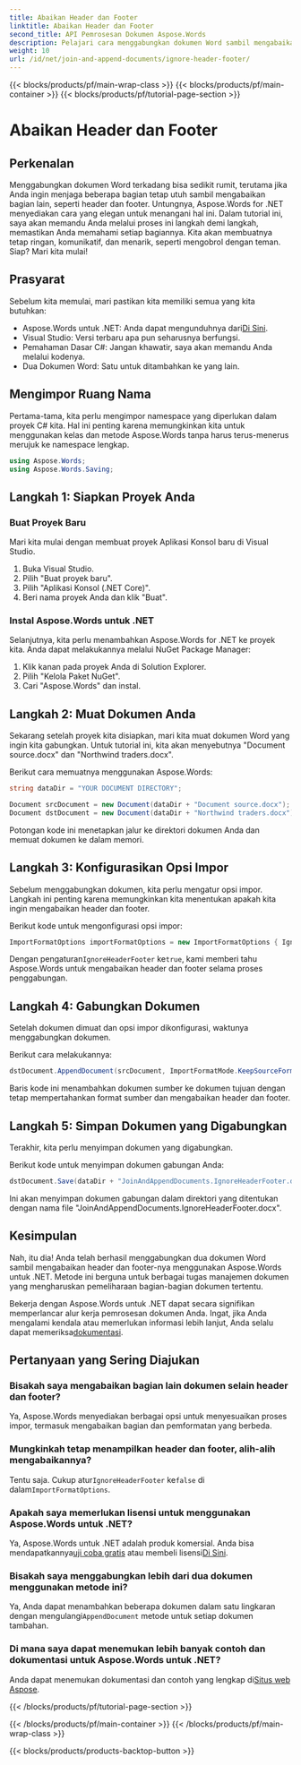 ```yaml
---
title: Abaikan Header dan Footer
linktitle: Abaikan Header dan Footer
second_title: API Pemrosesan Dokumen Aspose.Words
description: Pelajari cara menggabungkan dokumen Word sambil mengabaikan header dan footer menggunakan Aspose.Words untuk .NET dengan panduan langkah demi langkah ini.
weight: 10
url: /id/net/join-and-append-documents/ignore-header-footer/
---
```


{{< blocks/products/pf/main-wrap-class >}}
{{< blocks/products/pf/main-container >}}
{{< blocks/products/pf/tutorial-page-section >}}

# Abaikan Header dan Footer

## Perkenalan

Menggabungkan dokumen Word terkadang bisa sedikit rumit, terutama jika Anda ingin menjaga beberapa bagian tetap utuh sambil mengabaikan bagian lain, seperti header dan footer. Untungnya, Aspose.Words for .NET menyediakan cara yang elegan untuk menangani hal ini. Dalam tutorial ini, saya akan memandu Anda melalui proses ini langkah demi langkah, memastikan Anda memahami setiap bagiannya. Kita akan membuatnya tetap ringan, komunikatif, dan menarik, seperti mengobrol dengan teman. Siap? Mari kita mulai!

## Prasyarat

Sebelum kita memulai, mari pastikan kita memiliki semua yang kita butuhkan:

-  Aspose.Words untuk .NET: Anda dapat mengunduhnya dari[Di Sini](https://releases.aspose.com/words/net/).
- Visual Studio: Versi terbaru apa pun seharusnya berfungsi.
- Pemahaman Dasar C#: Jangan khawatir, saya akan memandu Anda melalui kodenya.
- Dua Dokumen Word: Satu untuk ditambahkan ke yang lain.

## Mengimpor Ruang Nama

Pertama-tama, kita perlu mengimpor namespace yang diperlukan dalam proyek C# kita. Hal ini penting karena memungkinkan kita untuk menggunakan kelas dan metode Aspose.Words tanpa harus terus-menerus merujuk ke namespace lengkap.

```csharp
using Aspose.Words;
using Aspose.Words.Saving;
```

## Langkah 1: Siapkan Proyek Anda

### Buat Proyek Baru

Mari kita mulai dengan membuat proyek Aplikasi Konsol baru di Visual Studio.

1. Buka Visual Studio.
2. Pilih "Buat proyek baru".
3. Pilih "Aplikasi Konsol (.NET Core)".
4. Beri nama proyek Anda dan klik "Buat".

### Instal Aspose.Words untuk .NET

Selanjutnya, kita perlu menambahkan Aspose.Words for .NET ke proyek kita. Anda dapat melakukannya melalui NuGet Package Manager:

1. Klik kanan pada proyek Anda di Solution Explorer.
2. Pilih "Kelola Paket NuGet".
3. Cari "Aspose.Words" dan instal.

## Langkah 2: Muat Dokumen Anda

Sekarang setelah proyek kita disiapkan, mari kita muat dokumen Word yang ingin kita gabungkan. Untuk tutorial ini, kita akan menyebutnya "Document source.docx" dan "Northwind traders.docx".

Berikut cara memuatnya menggunakan Aspose.Words:

```csharp
string dataDir = "YOUR DOCUMENT DIRECTORY";

Document srcDocument = new Document(dataDir + "Document source.docx");
Document dstDocument = new Document(dataDir + "Northwind traders.docx");
```

Potongan kode ini menetapkan jalur ke direktori dokumen Anda dan memuat dokumen ke dalam memori.

## Langkah 3: Konfigurasikan Opsi Impor

Sebelum menggabungkan dokumen, kita perlu mengatur opsi impor. Langkah ini penting karena memungkinkan kita menentukan apakah kita ingin mengabaikan header dan footer.

Berikut kode untuk mengonfigurasi opsi impor:

```csharp
ImportFormatOptions importFormatOptions = new ImportFormatOptions { IgnoreHeaderFooter = true };
```

 Dengan pengaturan`IgnoreHeaderFooter` ke`true`, kami memberi tahu Aspose.Words untuk mengabaikan header dan footer selama proses penggabungan.

## Langkah 4: Gabungkan Dokumen

Setelah dokumen dimuat dan opsi impor dikonfigurasi, waktunya menggabungkan dokumen.

Berikut cara melakukannya:

```csharp
dstDocument.AppendDocument(srcDocument, ImportFormatMode.KeepSourceFormatting, importFormatOptions);
```

Baris kode ini menambahkan dokumen sumber ke dokumen tujuan dengan tetap mempertahankan format sumber dan mengabaikan header dan footer.

## Langkah 5: Simpan Dokumen yang Digabungkan

Terakhir, kita perlu menyimpan dokumen yang digabungkan. 

Berikut kode untuk menyimpan dokumen gabungan Anda:

```csharp
dstDocument.Save(dataDir + "JoinAndAppendDocuments.IgnoreHeaderFooter.docx");
```

Ini akan menyimpan dokumen gabungan dalam direktori yang ditentukan dengan nama file "JoinAndAppendDocuments.IgnoreHeaderFooter.docx".

## Kesimpulan

Nah, itu dia! Anda telah berhasil menggabungkan dua dokumen Word sambil mengabaikan header dan footer-nya menggunakan Aspose.Words untuk .NET. Metode ini berguna untuk berbagai tugas manajemen dokumen yang mengharuskan pemeliharaan bagian-bagian dokumen tertentu.

Bekerja dengan Aspose.Words untuk .NET dapat secara signifikan memperlancar alur kerja pemrosesan dokumen Anda. Ingat, jika Anda mengalami kendala atau memerlukan informasi lebih lanjut, Anda selalu dapat memeriksa[dokumentasi](https://reference.aspose.com/words/net/).

## Pertanyaan yang Sering Diajukan

### Bisakah saya mengabaikan bagian lain dokumen selain header dan footer?

Ya, Aspose.Words menyediakan berbagai opsi untuk menyesuaikan proses impor, termasuk mengabaikan bagian dan pemformatan yang berbeda.

### Mungkinkah tetap menampilkan header dan footer, alih-alih mengabaikannya?

 Tentu saja. Cukup atur`IgnoreHeaderFooter` ke`false` di dalam`ImportFormatOptions`.

### Apakah saya memerlukan lisensi untuk menggunakan Aspose.Words untuk .NET?

 Ya, Aspose.Words untuk .NET adalah produk komersial. Anda bisa mendapatkannya[uji coba gratis](https://releases.aspose.com/) atau membeli lisensi[Di Sini](https://purchase.aspose.com/buy).

### Bisakah saya menggabungkan lebih dari dua dokumen menggunakan metode ini?

 Ya, Anda dapat menambahkan beberapa dokumen dalam satu lingkaran dengan mengulangi`AppendDocument` metode untuk setiap dokumen tambahan.

### Di mana saya dapat menemukan lebih banyak contoh dan dokumentasi untuk Aspose.Words untuk .NET?

 Anda dapat menemukan dokumentasi dan contoh yang lengkap di[Situs web Aspose](https://reference.aspose.com/words/net/).

{{< /blocks/products/pf/tutorial-page-section >}}

{{< /blocks/products/pf/main-container >}}
{{< /blocks/products/pf/main-wrap-class >}}

{{< blocks/products/products-backtop-button >}}
